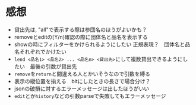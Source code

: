 # 感想

- 貸出先は, "all"で表示する際は参団名のほうがよいかも？
- removeとeditの[Y/n]確認の際に団体名と品名を表示する
- showの時にフィルターをかけられるようにしたい 正規表現？　団体名と品名それぞれでかけたい
- `lend <品名1> <品名2> ... <品名n> <貸出先>`にして複数貸出できるようにしたい　最後の引数が貸出先
- `remove`を`return`と間違える人とかいそうなので引数を縛る
- 表示の縦位置を揃える　bitにしたときの長さで場合分け？
- jsonの破損に対するエラーメッセージは出したほうがいい
- `edit`とか`history`などの引数parseで失敗してもエラーメッセージ
